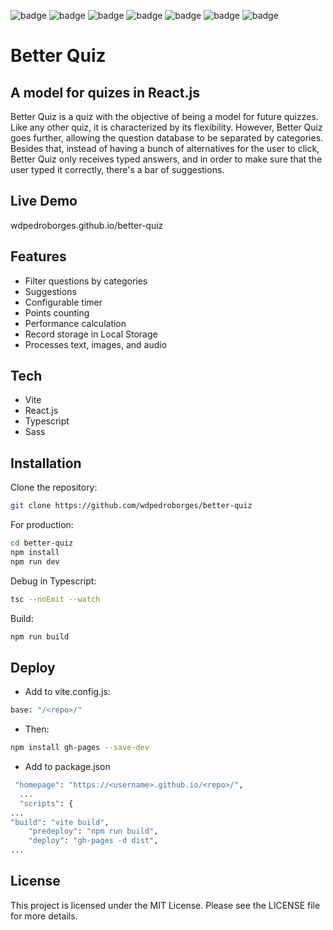 ![badge](https://img.shields.io/github/watchers/wdpedroborges/better-quiz?style=social)
![badge](https://img.shields.io/github/stars/wdpedroborges/better-quiz?style=social)
![badge](https://img.shields.io/github/license/wdpedroborges/better-quiz)
![badge](https://img.shields.io/badge/powered%20by-vite-blue)
![badge](https://img.shields.io/badge/powered%20by-react.js-blue)
![badge](https://img.shields.io/badge/powered%20by-typescript-blue)
![badge](https://img.shields.io/badge/powered%20by-sass.js-blue)

# Better Quiz
## A model for quizes in React.js

Better Quiz is a quiz with the objective of being a model for future quizzes. Like any other quiz, it is characterized by its flexibility. However, Better Quiz goes further, allowing the question database to be separated by categories. Besides that, instead of having a bunch of alternatives for the user to click, Better Quiz only receives typed answers, and in order to make sure that the user typed it correctly, there's a bar of suggestions.

## Live Demo

wdpedroborges.github.io/better-quiz

## Features

- Filter questions by categories
- Suggestions
- Configurable timer
- Points counting
- Performance calculation
- Record storage in Local Storage
- Processes text, images, and audio

## Tech

- Vite
- React.js
- Typescript
- Sass

## Installation

Clone the repository:

```bash
git clone https://github.com/wdpedroborges/better-quiz
```

For production:

```sh
cd better-quiz
npm install
npm run dev
```

Debug in Typescript:

```bash
tsc --noEmit --watch
```

Build:

```bash
npm run build
```

## Deploy

- Add to vite.config.js:

```bash
base: "/<repo>/"
```

- Then:

```bash
npm install gh-pages --save-dev
```

- Add to package.json

```bash
 "homepage": "https://<username>.github.io/<repo>/",
  ...
  "scripts": {
...
"build": "vite build",
    "predeploy": "npm run build",
    "deploy": "gh-pages -d dist",
...
```

## License

This project is licensed under the MIT License. Please see the LICENSE file for more details.